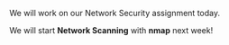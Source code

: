 




We will work on our Network Security assignment today. 


We will start **Network Scanning** with **nmap** next week!


